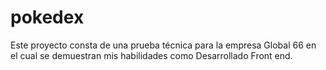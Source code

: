 # pokedex
Este proyecto consta de una prueba técnica para la empresa Global 66 en el cual se demuestran mis habilidades como Desarrollado Front end.
